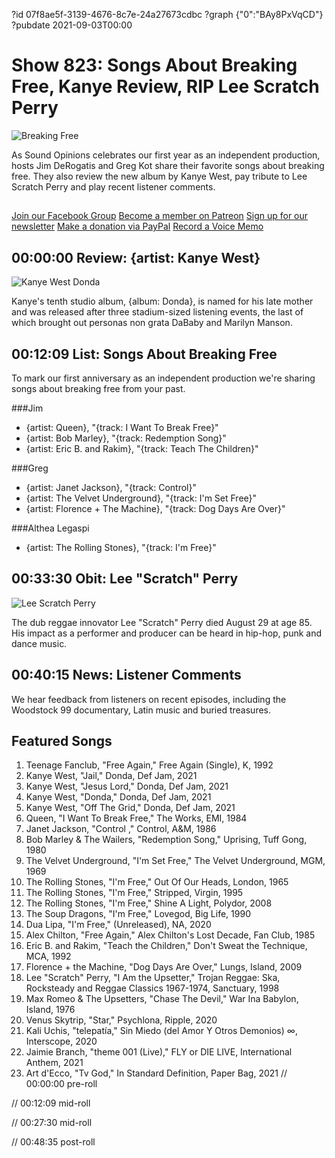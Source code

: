 ?id 07f8ae5f-3139-4676-8c7e-24a27673cdbc
?graph {"0":"BAy8PxVqCD"}
?pubdate 2021-09-03T00:00
# Show 823: Songs About Breaking Free, Kanye Review, RIP Lee Scratch Perry
![Breaking Free](https://static.soundopinions.org/images/2021/hand-5193687_1280.jpeg)

As Sound Opinions celebrates our first year as an independent production, hosts Jim DeRogatis and Greg Kot share their favorite songs about breaking free. They also review the new album by Kanye West, pay tribute to Lee Scratch Perry and play recent listener comments. 

##
[Join our Facebook Group](https://bit.ly/3sivr9T)
[Become a member on Patreon](https://bit.ly/3slWZvc)
[Sign up for our newsletter](https://bit.ly/3eEvRnG)
[Make a donation via PayPal](https://bit.ly/3dmt9lU)
[Record a Voice Memo](https://bit.ly/2RyD5Ah)



## 00:00:00 Review: {artist: Kanye West}

![Kanye West Donda](https://static.soundopinions.org/assets/823/013.jpg)


Kanye's tenth studio album, {album: Donda}, is named for his late mother and was released after three stadium-sized listening events, the last of which brought out personas non grata DaBaby and Marilyn Manson.

## 00:12:09 List: Songs About Breaking Free

To mark our first anniversary as an independent production we're sharing songs about breaking free from your past. 

###Jim
- {artist: Queen}, "{track: I Want To Break Free}"
- {artist: Bob Marley}, "{track: Redemption Song}"
- {artist: Eric B. and Rakim}, "{track: Teach The Children}"

###Greg
- {artist: Janet Jackson}, "{track: Control}"
- {artist: The Velvet Underground}, "{track: I'm Set Free}"
- {artist: Florence + The Machine}, "{track: Dog Days Are Over}"

###Althea Legaspi
- {artist: The Rolling Stones}, "{track: I'm Free}"

## 00:33:30 Obit: Lee "Scratch" Perry
![Lee Scratch Perry](https://static.soundopinions.org/images/2021/lee_scratch_perry_2016_(9_von_13).jpeg)

The dub reggae innovator Lee "Scratch" Perry died August 29 at age 85. His impact as a performer and producer can be heard in hip-hop, punk and dance music.

## 00:40:15 News: Listener Comments

We hear feedback from listeners on recent episodes, including the Woodstock 99 documentary, Latin music and buried treasures.

## Featured Songs
1. Teenage Fanclub, "Free Again," Free Again (Single), K, 1992
1. Kanye West, "Jail," Donda, Def Jam, 2021
1. Kanye West, "Jesus Lord," Donda, Def Jam, 2021
1. Kanye West, "Donda," Donda, Def Jam, 2021
1. Kanye West, "Off The Grid," Donda, Def Jam, 2021
1. Queen, "I Want To Break Free," The Works, EMI, 1984
1. Janet Jackson, "Control ," Control, A&M, 1986
1. Bob Marley & The Wailers, "Redemption Song," Uprising, Tuff Gong, 1980
1. The Velvet Underground, "I'm Set Free," The Velvet Underground, MGM, 1969
1. The Rolling Stones, "I'm Free," Out Of Our Heads, London, 1965
1. The Rolling Stones, "I'm Free," Stripped, Virgin, 1995
1. The Rolling Stones, "I'm Free," Shine A Light, Polydor, 2008
1. The Soup Dragons, "I'm Free," Lovegod, Big Life, 1990
1. Dua Lipa, "I'm Free," (Unreleased), NA, 2020
1. Alex Chilton, "Free Again," Alex Chilton's Lost Decade, Fan Club, 1985
1. Eric B. and Rakim, "Teach the Children," Don't Sweat the Technique, MCA, 1992
1. Florence + the Machine, "Dog Days Are Over," Lungs, Island, 2009
1. Lee "Scratch" Perry, "I Am the Upsetter," Trojan Reggae: Ska, Rocksteady and Reggae Classics 1967-1974, Sanctuary, 1998
1. Max Romeo & The Upsetters, "Chase The Devil," War Ina Babylon, Island, 1976
1. Venus Skytrip, "Star," Psychlona, Ripple, 2020
1. Kali Uchis, "telepatía," Sin Miedo (del Amor Y Otros Demonios) ∞, Interscope, 2020
1. Jaimie Branch, "theme 001 (Live)," FLY or DIE LIVE, International Anthem, 2021
1. Art d'Ecco, "Tv God," In Standard Definition, Paper Bag, 2021
// 00:00:00 pre-roll

// 00:12:09 mid-roll

// 00:27:30 mid-roll

// 00:48:35 post-roll
